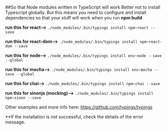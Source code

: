 ##So that Node modules written in TypeScript will work
Better not to install Typescript globally. But this means you need to configure and install dependencies so that your stuff will work when you run **npm build**

**run this for react-->** `./node_modules/.bin/typings install npm~react --save`

**run this for react-dom-->** `./node_modules/.bin/typings install npm~react-dom --save`

**run this for node-->** `./node_modules/.bin/typings install env~node --save --global`

**run this for mocha-->** `./node_modules/.bin/typings install env~mocha --save --global`

**run this for chai-->** `./node_modules/.bin/typings install npm~chai --save`

**run this for sinonjs (mocking)-->** `./node_modules/.bin/typings install npm~sinon --save`

Other examples and more info here: https://github.com/typings/typings

**If the installation is not successful, check the details of the error message.
